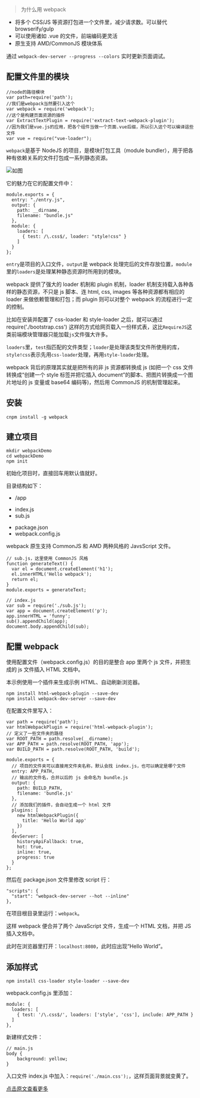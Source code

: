 > 为什么用 webpack

- 将多个 CSS/JS 等资源打包进一个文件里，减少请求数。可以替代 browserify/gulp
- 可以使用诸如 .vue 的文件，前端编码更灵活
- 原生支持 AMD/CommonJS 模块体系

通过 `webpack-dev-server --progress --colors` 实时更新页面调试。

## 配置文件里的模块

```
//node的路径模块
var path=require('path');
//我们是webpack当然要引入这个
var webpack = require('webpack');
//这个是构建页面资源的插件
var ExtractTextPlugin = require('extract-text-webpack-plugin');
//因为我们是vue.js的应用，把各个组件当做一个页面.vue后缀，所以引入这个可以编译這些文件
var vue = require("vue-loader");
```

`webpack`是基于 NodeJS 的项目，是模块打包工具（module bundler），用于把各种有依赖关系的文件打包成一系列静态资源。

![如图](http://webpack.github.io/assets/what-is-webpack.png)

它的魅力在它的配置文件中：

```
module.exports = {
  entry: "./entry.js",
  output: {
    path: __dirname,
    filename: "bundle.js"
  },
  module: {
    loaders: [
      { test: /\.css$/, loader: "style!css" }
    ]
  }
};
```

`entry`是项目的入口文件，`output`是 webpack 处理完后的文件存放位置，`module`里的`loaders`是处理某种静态资源时所用到的模块。

webpack 提供了强大的 loader 机制和 plugin 机制，loader 机制支持载入各种各样的静态资源，不只是 js 脚本、连 html, css, images 等各种资源都有相应的 loader 来做依赖管理和打包；而 plugin 则可以对整个 webpack 的流程进行一定的控制。

比如在安装并配置了 css-loader 和 style-loader 之后，就可以通过 require('./bootstrap.css') 这样的方式给网页载入一份样式表，这比`RequireJS`这类前端模块管理器只能加载`js`文件强大许多。

`loaders`里，`test`指匹配的文件类型；`loader`是处理该类型文件所使用的库，`style!css`表示先用`css-loader`处理，再用`style-loader`处理。

webpack 背后的原理其实就是把所有的非 js 资源都转换成 js (如把一个 css 文件转换成“创建一个 style 标签并把它插入 document”的脚本、把图片转换成一个图片地址的 js 变量或 base64 编码等)，然后用 CommonJS 的机制管理起来。

## 安装

```
cnpm install -g webpack
```

## 建立项目

```
mkdir webpackDemo
cd webpackDemo
npm init
```

初始化项目时，直接回车用默认值就好。

目录结构如下：

- /app
 + index.js
 + sub.js
- package.json
- webpack.config.js

webpack 原生支持 CommonJS 和 AMD 两种风格的 JavsScript 文件。

```
// sub.js，这里使用 CommonJS 风格
function generateText() {
  var el = document.createElement('h1');
  el.innerHTML('Hello webpack');
  return el;
}
module.exports = generateText;

// index.js
var sub = require('./sub.js');
var app = document.createElement('p');
app.innerHTML = 'funny';
sub().appendChild(app);
document.body.appendChild(sub);
```

## 配置 webpack

使用配置文件（webpack.config.js）的目的是整合 app 里两个 js 文件，并把生成的 js 文件插入 HTML 文档中。

本示例使用一个插件来生成示例 HTML、自动刷新浏览器。

```
npm install html-webpack-plugin --save-dev
npm install webpack-dev-server --save-dev
```

在配置文件里写入：

```
var path = require('path');
var htmlWebpackPlugin = require('html-webpack-plugin');
// 定义了一些文件夹的路径
var ROOT_PATH = path.resolve(__dirname);
var APP_PATH = path.resolve(ROOT_PATH, 'app');
var BUILD_PATH = path.resolve(ROOT_PATH, 'build');

module.exports = {
  // 项目的文件夹可以直接用文件夹名称，默认会找 index.js，也可以确定是哪个文件
  entry: APP_PATH,
  // 输出的文件名，合并以后的 js 会命名为 bundle.js
  output: {
    path: BUILD_PATH,
    filename: 'bundle.js'
  },
  // 添加我们的插件，会自动生成一个 html 文件
  plugins: [
    new htmlWebpackPlugin({
      title: 'Hello World app'
    })
  ],
  devServer: [
    historyApiFallback: true,
    hot: true,
    inline: true,
    progress: true
  }
};
```

然后在 package.json 文件里修改 script 行：

```
"scripts": {
  "start": "webpack-dev-server --hot --inline"
},
```

在项目根目录里运行：`webpack`。

这样 webpack 便合并了两个 JavaScript 文件，生成一个 HTML 文档，并把 JS 插入文档中。

此时在浏览器里打开：`localhost:8080`，此时应出现“Hello World”。

## 添加样式

```
npm install css-loader style-loader --save-dev
```

webpack.config.js 里添加：

```
module: {
  loaders: [
    { test: '/\.css$/', loaders: ['style', 'css'], include: APP_PATH }
  ]
},
```

新建样式文件：

```
// main.js
body {
    background: yellow;
}
```

入口文件 index.js 中加入：`require('./main.css');`，这样页面背景就变黄了。

[点击原文查看更多](http://zhuanlan.zhihu.com/FrontendMagazine/20367175)


